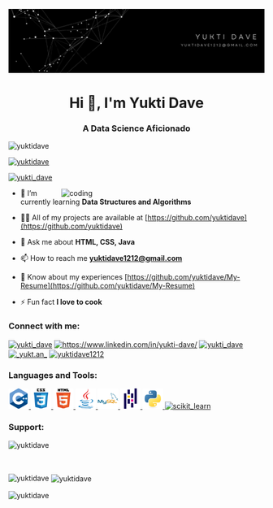 ![logo](https://github.com/yuktidave/yuktidave/blob/main/banner.jpg)
<h1 align="center">Hi 👋, I'm Yukti Dave</h1>
<h3 align="center">A Data Science Aficionado</h3>

<p align="left"> <img src="https://komarev.com/ghpvc/?username=yuktidave&label=Profile%20views&color=0e75b6&style=flat" alt="yuktidave" /> </p>

<p align="left"> <a href="https://github.com/ryo-ma/github-profile-trophy"><img src="https://github-profile-trophy.vercel.app/?username=yuktidave" alt="yuktidave" /></a> </p>

<p align="left"> <a href="https://twitter.com/yukti_dave" target="blank"><img src="https://img.shields.io/twitter/follow/yukti_dave?logo=twitter&style=for-the-badge" alt="yukti_dave" /></a> </p>
<img align="right" alt="coding" width="400" src="https://imgs.search.brave.com/qnUYpZW_wJMQDLA4X9MetoLm36RZBJKxN4VwoBv33gI/rs:fit:860:0:0:0/g:ce/aHR0cHM6Ly9naWZk/Yi5jb20vaW1hZ2Vz/L2hpZ2gvY29kaW5n/LWdpcmwtYW5pbWF0/aW9uLWZlN3Q0Z2Vq/dXJtdG9mOHYuZ2lm.gif">

- 🌱 I’m currently learning **Data Structures and Algorithms**

- 👨‍💻 All of my projects are available at [https://github.com/yuktidave](https://github.com/yuktidave)

- 💬 Ask me about **HTML, CSS, Java**

- 📫 How to reach me **yuktidave1212@gmail.com**

- 📄 Know about my experiences [https://github.com/yuktidave/My-Resume](https://github.com/yuktidave/My-Resume)

- ⚡ Fun fact **I love to cook**

<h3 align="left">Connect with me:</h3>
<p align="left">
<a href="https://twitter.com/yukti_dave" target="blank"><img align="center" src="https://raw.githubusercontent.com/rahuldkjain/github-profile-readme-generator/master/src/images/icons/Social/twitter.svg" alt="yukti_dave" height="30" width="40" /></a>
<a href="https://linkedin.com/in/https://www.linkedin.com/in/yukti-dave/" target="blank"><img align="center" src="https://raw.githubusercontent.com/rahuldkjain/github-profile-readme-generator/master/src/images/icons/Social/linked-in-alt.svg" alt="https://www.linkedin.com/in/yukti-dave/" height="30" width="40" /></a>
<a href="https://kaggle.com/yukti_dave" target="blank"><img align="center" src="https://raw.githubusercontent.com/rahuldkjain/github-profile-readme-generator/master/src/images/icons/Social/kaggle.svg" alt="yukti_dave" height="30" width="40" /></a>
<a href="https://instagram.com/_yukt.an_" target="blank"><img align="center" src="https://raw.githubusercontent.com/rahuldkjain/github-profile-readme-generator/master/src/images/icons/Social/instagram.svg" alt="_yukt.an_" height="30" width="40" /></a>
<a href="https://auth.geeksforgeeks.org/user/yuktidave1212" target="blank"><img align="center" src="https://raw.githubusercontent.com/rahuldkjain/github-profile-readme-generator/master/src/images/icons/Social/geeks-for-geeks.svg" alt="yuktidave1212" height="30" width="40" /></a>
</p>

<h3 align="left">Languages and Tools:</h3>
<p align="left"> <a href="https://www.w3schools.com/cpp/" target="_blank" rel="noreferrer"> <img src="https://raw.githubusercontent.com/devicons/devicon/master/icons/cplusplus/cplusplus-original.svg" alt="cplusplus" width="40" height="40"/> </a> <a href="https://www.w3schools.com/css/" target="_blank" rel="noreferrer"> <img src="https://raw.githubusercontent.com/devicons/devicon/master/icons/css3/css3-original-wordmark.svg" alt="css3" width="40" height="40"/> </a> <a href="https://www.w3.org/html/" target="_blank" rel="noreferrer"> <img src="https://raw.githubusercontent.com/devicons/devicon/master/icons/html5/html5-original-wordmark.svg" alt="html5" width="40" height="40"/> </a> <a href="https://www.java.com" target="_blank" rel="noreferrer"> <img src="https://raw.githubusercontent.com/devicons/devicon/master/icons/java/java-original.svg" alt="java" width="40" height="40"/> </a> <a href="https://www.mysql.com/" target="_blank" rel="noreferrer"> <img src="https://raw.githubusercontent.com/devicons/devicon/master/icons/mysql/mysql-original-wordmark.svg" alt="mysql" width="40" height="40"/> </a> <a href="https://pandas.pydata.org/" target="_blank" rel="noreferrer"> <img src="https://raw.githubusercontent.com/devicons/devicon/2ae2a900d2f041da66e950e4d48052658d850630/icons/pandas/pandas-original.svg" alt="pandas" width="40" height="40"/> </a> <a href="https://www.python.org" target="_blank" rel="noreferrer"> <img src="https://raw.githubusercontent.com/devicons/devicon/master/icons/python/python-original.svg" alt="python" width="40" height="40"/> </a> <a href="https://scikit-learn.org/" target="_blank" rel="noreferrer"> <img src="https://upload.wikimedia.org/wikipedia/commons/0/05/Scikit_learn_logo_small.svg" alt="scikit_learn" width="40" height="40"/> </a> </p>

<h3 align="left">Support:</h3>
<p><a href="https://ko-fi.com/yuktidave"> <img align="left" src="https://cdn.ko-fi.com/cdn/kofi3.png?v=3" height="50" width="210" alt="yuktidave" /></a></p><br><br>
<br>
<p><img align="left" src="https://github-readme-stats.vercel.app/api/top-langs?username=yuktidave&show_icons=true&locale=en&layout=compact" alt="yuktidave" /></p>

<p>&nbsp;<img align="center" src="https://github-readme-stats.vercel.app/api?username=yuktidave&show_icons=true&locale=en" alt="yuktidave" /></p>

<p><img align="center" src="https://github-readme-streak-stats.herokuapp.com/?user=yuktidave&" alt="yuktidave" /></p>

